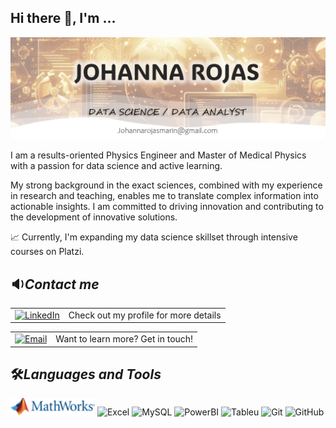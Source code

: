 ##  **Hi there** :wave:, **I'm ...**

![Logo](Images/Logo1.png)

I am a results-oriented Physics Engineer and Master of Medical Physics with a passion for data science and active learning. 

My strong background in the exact sciences, combined with my experience in research and teaching, enables me to translate complex information into actionable insights. I am committed to driving innovation and contributing to the development of innovative solutions.

:chart_with_upwards_trend: Currently, I'm expanding my data science skillset through intensive courses on Platzi.

## :sound:***Contact me***

<table>
  <tr>
    <td><a href="https://www.linkedin.com/in/leidy-johanna-rojas"><img src="https://img.shields.io/badge/LinkedIn-0077B5?style=for-the-badge&logo=linkedin&logoColor=white" alt="LinkedIn" width="100"   
 /></a></td>
    <td style="text-align: center;"><span>Check out my profile for more details</span></td>
  </tr>
</table>
<table>
  <tr>
    <td><a href="mailto:johannarojasmarin@gmail.com"><img 
src="https://img.shields.io/badge/Gmail-D14836?style=for-the-badge&logo=gmail&logoColor=white" alt="Email" width="75"   
 /></a></td>
    <td style="text-align: center;"><span>Want to learn more? Get in touch!</span></td>
  </tr>
</table>

## 🛠***Languages and Tools***
<img src="Images/Matlab.png" alt="Matlab" width="135"></img>
![Excel](https://img.shields.io/badge/Microsoft_Excel-217346?style=for-the-badge&logo=microsoft-excel&logoColor=white)
![MySQL](https://img.shields.io/badge/MySQL-005C84?style=for-the-badge&logo=mysql&logoColor=whit)
![PowerBI](https://img.shields.io/badge/PowerBI-F2C811?style=for-the-badge&logo=Power%20BI&logoColor=white)
![Tableu](https://img.shields.io/badge/Tableau-E97627?style=for-the-badge&logo=Tableau&logoColor=white)
![Git](https://img.shields.io/badge/GIT-E44C30?style=for-the-badge&logo=git&logoColor=white)
![GitHub](https://img.shields.io/badge/GitHub-100000?style=for-the-badge&logo=github&logoColor=white)

<!--
**Johanna-Rojas/Johanna-Rojas** is a ✨ _special_ ✨ repository because its `README.md` (this file) appears on your GitHub profile.

Here are some ideas to get you started:

- 🔭 I’m currently working on ...
- 🌱 I’m currently learning ...
- 👯 I’m looking to collaborate on ...
- 🤔 I’m looking for help with ...
- 💬 Ask me about ...
- 📫 How to reach me: ...
- 😄 Pronouns: ...
- ⚡ Fun fact: ...
-->
